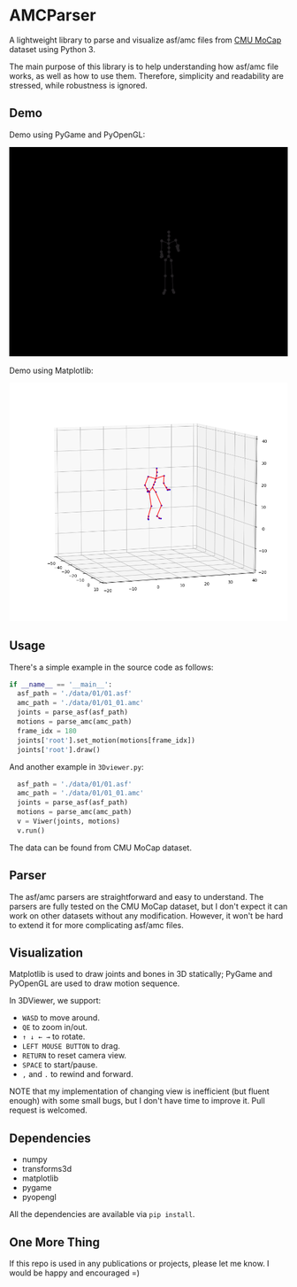 # AMCParser

A lightweight library to parse and visualize asf/amc files from [CMU MoCap](http://mocap.cs.cmu.edu/) dataset using Python 3.

The main purpose of this library is to help understanding how asf/amc file works, as well as how to use them. Therefore, simplicity and readability are stressed, while robustness is ignored.

## Demo

Demo using PyGame and PyOpenGL:

![3D Demo](demo.gif)

Demo using Matplotlib:

![Static Demo](demo_static.png)

## Usage

There's a simple example in the source code as follows:

```python
if __name__ == '__main__':
  asf_path = './data/01/01.asf'
  amc_path = './data/01/01_01.amc'
  joints = parse_asf(asf_path)
  motions = parse_amc(amc_path)
  frame_idx = 180
  joints['root'].set_motion(motions[frame_idx])
  joints['root'].draw()
```

And another example in `3Dviewer.py`:
```python
  asf_path = './data/01/01.asf'
  amc_path = './data/01/01_01.amc'
  joints = parse_asf(asf_path)
  motions = parse_amc(amc_path)
  v = Viwer(joints, motions)
  v.run()
```

The data can be found from CMU MoCap dataset.

## Parser

The asf/amc parsers are straightforward and easy to understand. The parsers are fully tested on the CMU MoCap dataset, but I don't expect it can work on other datasets without any modification. However, it won't be hard to extend it for more complicating asf/amc files.

## Visualization

Matplotlib is used to draw joints and bones in 3D statically; PyGame and PyOpenGL are used to draw motion sequence.

In 3DViewer, we support:

* `WASD` to move around.
* `QE` to zoom in/out.
* `↑ ↓ ← →` to rotate.
* `LEFT MOUSE BUTTON` to drag.
* `RETURN` to reset camera view.
* `SPACE` to start/pause.
* `,` and `.` to rewind and forward.

NOTE that my implementation of changing view is inefficient (but fluent enough) with some small bugs, but I don't have time to improve it. Pull request is welcomed.

## Dependencies

* numpy
* transforms3d
* matplotlib
* pygame
* pyopengl

All the dependencies are available via `pip install`.

## One More Thing

If this repo is used in any publications or projects, please let me know. I would be happy and encouraged =)
